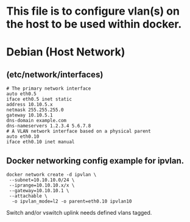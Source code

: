 # This file is to configure vlan(s) on the host to be used within docker.

# Debian  (Host Network)
## (etc/network/interfaces)
    # The primary network interface
    auto eth0.5
    iface eth0.5 inet static
    address 10.10.5.x
    netmask 255.255.255.0
    gateway 10.10.5.1
    dns-domain example.com
    dns-nameservers 1.2.3.4 5.6.7.8
    # A VLAN network interface based on a physical parent
    auto eth0.10
    iface eth0.10 inet manual


## Docker networking config example for ipvlan.
    docker network create -d ipvlan \
     --subnet=10.10.10.0/24 \
     --iprange=10.10.10.x/x \
     --gateway=10.10.10.1 \
     --attachable \
      -o ipvlan_mode=l2 -o parent=eth0.10 ipvlan10




Switch and/or vswitch uplink needs defined vlans tagged.
